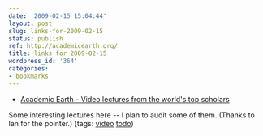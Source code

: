 ```yaml
---
date: '2009-02-15 15:04:44'
layout: post
slug: links-for-2009-02-15
status: publish
ref: http://academicearth.org/
title: links for 2009-02-15
wordpress_id: '364'
categories:
- bookmarks
---
```


  * [Academic Earth - Video lectures from the world's top scholars](http://academicearth.org/)


Some interesting lectures here -- I plan to audit some of them.  (Thanks to Ian for the pointer.) (tags: [video](http://delicious.com/eob/video) [todo](http://delicious.com/eob/todo))



